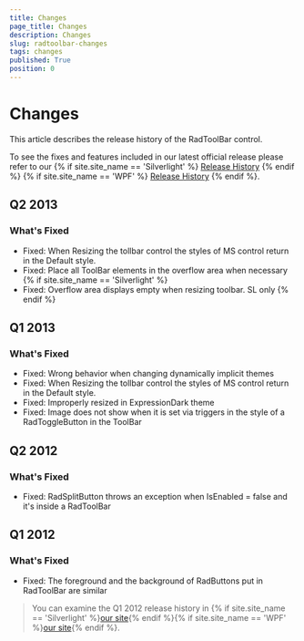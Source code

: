 ```yaml
---
title: Changes
page_title: Changes
description: Changes
slug: radtoolbar-changes
tags: changes
published: True
position: 0
---
```


# Changes

This article describes the release history of the RadToolBar control.

To see the fixes and features included in our latest official release please refer to our {% if site.site_name == 'Silverlight' %} [Release History](http://www.telerik.com/support/whats-new/silverlight/release-history) {% endif %} {% if site.site_name == 'WPF' %} [Release History](http://www.telerik.com/support/whats-new/wpf/release-history) {% endif %}.


## Q2 2013
### What's Fixed

* Fixed: When Resizing the tollbar control the styles of MS control  return in the Default style.
* Fixed: Place all ToolBar elements in the overflow area when necessary 
{% if site.site_name == 'Silverlight' %}
* Fixed: Overflow area displays empty when resizing toolbar. SL only 
{% endif %}

## Q1 2013
### What's Fixed

* Fixed: Wrong behavior when changing dynamically implicit themes
* Fixed: When Resizing the tollbar control the styles of MS control  return in the Default style.
* Fixed: Improperly resized in ExpressionDark theme
* Fixed: Image does not show when it is set via triggers in the style of a RadToggleButton in the ToolBar

## Q2 2012
### What's Fixed

* Fixed: RadSplitButton throws an exception when IsEnabled = false and it's inside a RadToolBar

## Q1 2012
### What's Fixed

* Fixed: The foreground and the background of RadButtons put in RadToolBar are similar

>You can examine the Q1 2012 release history in {% if site.site_name == 'Silverlight' %}[our site](http://www.telerik.com/products/silverlight/whats-new/release_notes/q1-2012-version-2012-1-215-271395503.aspx){% endif %}{% if site.site_name == 'WPF' %}[our site](http://www.telerik.com/products/wpf/whats-new/release-history/q1-2012-version-2012-1-215-1506305735.aspx){% endif %}.